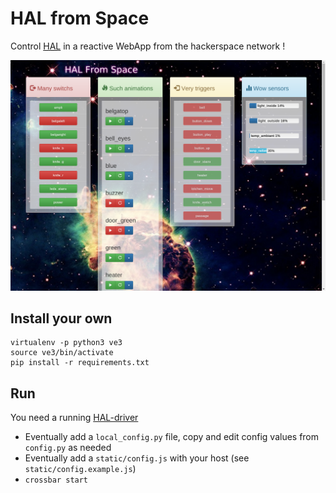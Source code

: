 # HAL from Space

Control [HAL](https://github.com/urlab/hal) in a reactive WebApp from the hackerspace network !

![screenshot](screenshot.png)

## Install your own

    virtualenv -p python3 ve3
    source ve3/bin/activate
    pip install -r requirements.txt

## Run

You need a running [HAL-driver](https://github.com/urlab/hal-driver)

* Eventually add a `local_config.py` file, copy and edit config values from `config.py` as needed
* Eventually add a `static/config.js` with your host (see `static/config.example.js`)
* `crossbar start`
